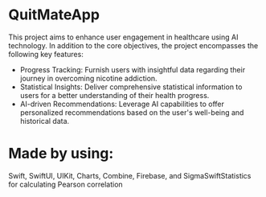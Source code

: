 # QuitMateApp
This project aims to enhance user engagement in healthcare using AI technology. In addition to the core objectives, the project encompasses the following key features:

* Progress Tracking: Furnish users with insightful data regarding their journey in overcoming nicotine addiction.
* Statistical Insights: Deliver comprehensive statistical information to users for a better understanding of their health progress.
* AI-driven Recommendations: Leverage AI capabilities to offer personalized recommendations based on the user's well-being and historical data.

# Made by using: 
Swift, SwiftUI, UIKit, Charts, Combine, Firebase, and SigmaSwiftStatistics for calculating Pearson correlation
